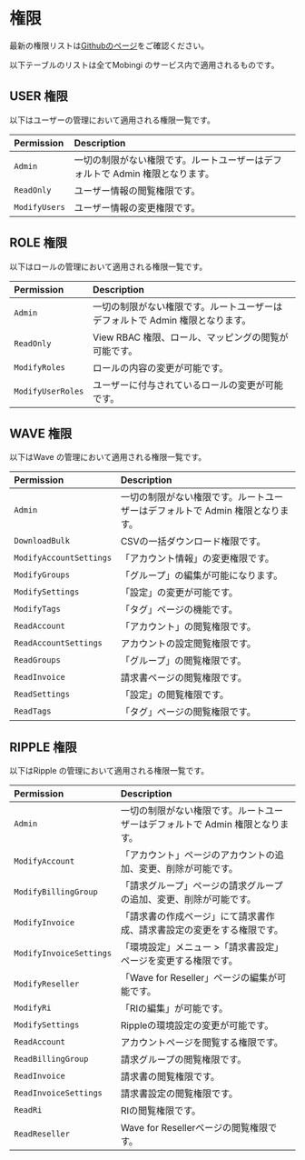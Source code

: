 # 権限

最新の権限リストは[Githubのページ](%20https://github.com/mobingi/rbac-permissions)をご確認ください。 

以下テーブルのリストは全てMobingi のサービス内で適用されるものです。

## USER 権限 <a id="user-permissions"></a>

以下はユーザーの管理において適用される権限一覧です。

| Permission | Description |
| :--- | :--- |
| `Admin` | 一切の制限がない権限です。ルートユーザーはデフォルトで Admin 権限となります。 |
| `ReadOnly` | ユーザー情報の閲覧権限です。 |
| `ModifyUsers` | ユーザー情報の変更権限です。 |

## ROLE 権限

以下はロールの管理において適用される権限一覧です。

| Permission | Description |
| :--- | :--- |
| `Admin` | 一切の制限がない権限です。ルートユーザーはデフォルトで Admin 権限となります。 |
| `ReadOnly` | View RBAC 権限、ロール、マッピングの閲覧が可能です。 |
| `ModifyRoles` | ロールの内容の変更が可能です。 |
| `ModifyUserRoles` | ユーザーに付与されているロールの変更が可能です。 |

## WAVE 権限 <a id="wave-permissions"></a>

以下はWave の管理において適用される権限一覧です。 

| Permission | Description |
| :--- | :--- |
| `Admin` | 一切の制限がない権限です。ルートユーザーはデフォルトで Admin 権限となります。 |
| `DownloadBulk` | CSVの一括ダウンロード権限です。 |
| `ModifyAccountSettings` | 「アカウント情報」の変更権限です。 |
| `ModifyGroups` | 「グループ」の編集が可能になります。 |
| `ModifySettings` | 「設定」の変更が可能です。 |
| `ModifyTags` | 「タグ」ページの機能です。 |
| `ReadAccount` | 「アカウント」の閲覧権限です。 |
| `ReadAccountSettings` | アカウントの設定閲覧権限です。 |
| `ReadGroups` | 「グループ」の閲覧権限です。 |
| `ReadInvoice` | 請求書ページの閲覧権限です。 |
| `ReadSettings` | 「設定」の閲覧権限です。 |
| `ReadTags` | 「タグ」ページの閲覧権限です。 |

## RIPPLE 権限 <a id="ripple-permissions"></a>

以下はRipple の管理において適用される権限一覧です。

| Permission | Description |
| :--- | :--- |
| `Admin` | 一切の制限がない権限です。ルートユーザーはデフォルトで Admin 権限となります。 |
| `ModifyAccount` | 「アカウント」ページのアカウントの追加、変更、削除が可能です。 |
| `ModifyBillingGroup` | 「請求グループ」ページの請求グループの追加、変更、削除が可能です。 |
| `ModifyInvoice` | 「請求書の作成ページ」にて請求書作成、請求書設定の変更をする権限です。 |
| `ModifyInvoiceSettings` | 「環境設定」メニュー &gt;「請求書設定」ページを変更する権限です。 |
| `ModifyReseller` | 「Wave for Reseller」ページの編集が可能です。 |
| `ModifyRi` | 「RIの編集」が可能です。 |
| `ModifySettings` | Rippleの環境設定の変更が可能です。 |
| `ReadAccount` | アカウントページを閲覧する権限です。 |
| `ReadBillingGroup` | 請求グループの閲覧権限です。 |
| `ReadInvoice` | 請求書の閲覧権限です。 |
| `ReadInvoiceSettings` | 請求書設定の閲覧権限です。 |
| `ReadRi` | RIの閲覧権限です。 |
| `ReadReseller` | Wave for Resellerページの閲覧権限です。 |



